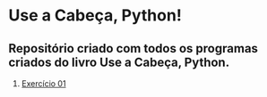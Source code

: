 # Use a Cabeça, Python!
Repositório criado com todos os programas criados do livro Use a Cabeça, Python.
---
1. [Exercício 01](https://github.com/joeywheelersam/use_cabeca/tree/master/exerc%C3%ADcio%201)
